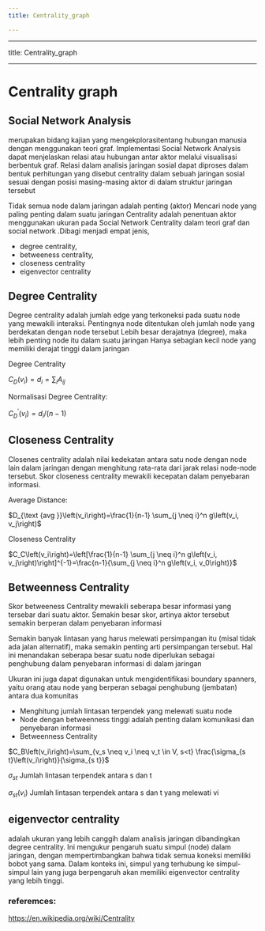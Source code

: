 ```yaml
---
title: Centrality_graph

---
```


---
title: Centrality_graph

---

# Centrality graph
## Social Network Analysis 
merupakan bidang kajian yang mengekplorasitentang hubungan manusia dengan menggunakan teori graf. Implementasi Social Network Analysis dapat menjelaskan relasi atau hubungan antar aktor melalui visualisasi berbentuk graf. Relasi dalam analisis jaringan sosial dapat diproses dalam bentuk perhitungan yang disebut centrality dalam sebuah jaringan sosial sesuai dengan posisi masing-masing aktor di dalam struktur jaringan tersebut

Tidak semua node dalam jaringan adalah penting  (aktor)
Mencari node yang paling penting dalam suatu jaringan
Centrality adalah penentuan aktor menggunakan ukuran pada Social Network Centrality dalam teori graf dan social network .Dibagi menjadi empat jenis, 
* degree centrality, 
* betweeness centrality, 
* closeness centrality 
* eigenvector centrality

## Degree Centrality
Degree centrality adalah jumlah edge yang terkoneksi pada suatu node yang mewakili interaksi.
Pentingnya node ditentukan oleh jumlah node yang berdekatan dengan node tersebut
Lebih besar derajatnya (degree), maka lebih penting node itu dalam suatu jaringan 
Hanya sebagian kecil node yang memiliki derajat tinggi dalam jaringan 

Degree Centrality

$C_D\left(v_i\right)=d_i=\sum_i A_{i j}$

Normalisasi  Degree Centrality:

$C_D^{\prime}\left(v_i\right)=d_i /(n-1)$
## Closeness Centrality
Closenes centrality adalah nilai kedekatan antara satu node dengan node lain dalam jaringan dengan menghitung rata-rata dari jarak relasi node-node tersebut. Skor closeness centrality mewakili kecepatan dalam penyebaran informasi.

Average Distance:

$D_{\text {avg }}\left(v_i\right)=\frac{1}{n-1} \sum_{j \neq i}^n g\left(v_i, v_j\right)$

Closeness Centrality 

$C_C\left(v_i\right)=\left[\frac{1}{n-1} \sum_{j \neq i}^n g\left(v_i, v_j\right)\right]^{-1}=\frac{n-1}{\sum_{j \neq i}^n g\left(v_i, v_0\right)}$

## Betweenness Centrality
Skor betweeness Centrality mewakili seberapa besar informasi yang tersebar dari suatu aktor. Semakin besar skor, artinya aktor tersebut semakin berperan dalam penyebaran informasi 

Semakin banyak lintasan yang harus melewati persimpangan itu (misal tidak ada jalan alternatif), maka semakin penting arti persimpangan tersebut. Hal ini menandakan seberapa besar suatu node diperlukan sebagai penghubung dalam penyebaran informasi di dalam jaringan

Ukuran ini juga dapat digunakan untuk mengidentifikasi boundary spanners, yaitu orang atau node yang berperan sebagai penghubung (jembatan) antara dua komunitas

* Menghitung jumlah lintasan terpendek yang melewati suatu node
* Node dengan  betweenness  tinggi  adalah  penting dalam komunikasi dan penyebaran informasi
* Betweenness Centrality

$C_B\left(v_i\right)=\sum_{v_s \neq v_i \neq v_t \in V, s<t} \frac{\sigma_{s t}\left(v_i\right)}{\sigma_{s t}}$

$\sigma_{s t}$ Jumlah lintasan terpendek antara  s dan t

$\sigma_{s t}\left(v_i\right)$ Jumlah lintasan terpendek antara s dan t yang melewati vi

## eigenvector centrality
adalah ukuran yang lebih canggih dalam analisis jaringan dibandingkan degree centrality. Ini mengukur pengaruh suatu simpul (node) dalam jaringan, dengan mempertimbangkan bahwa tidak semua koneksi memiliki bobot yang sama. Dalam konteks ini, simpul yang terhubung ke simpul-simpul lain yang juga berpengaruh akan memiliki eigenvector centrality yang lebih tinggi.

### referemces:
https://en.wikipedia.org/wiki/Centrality